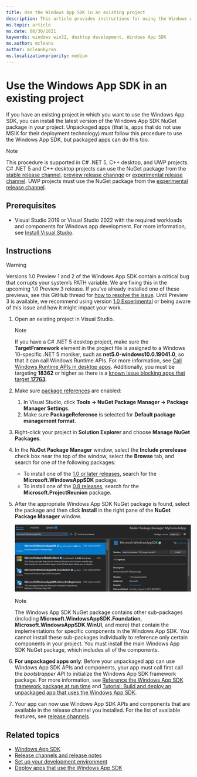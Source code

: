 ```yaml
---
title: Use the Windows App SDK in an existing project
description: This article provides instructions for using the Windows App SDK in existing projects.
ms.topic: article
ms.date: 08/30/2021
keywords: windows win32, desktop development, Windows App SDK
ms.author: mcleans
author: mcleanbyron
ms.localizationpriority: medium
---
```


# Use the Windows App SDK in an existing project

If you have an existing project in which you want to use the Windows App SDK, you can install the latest version of the Windows App SDK NuGet package in your project. Unpackaged apps (that is, apps that do not use MSIX for their deployment technology) must follow this procedure to use the Windows App SDK, but packaged apps can do this too.

> [!NOTE]
> This procedure is supported in C# .NET 5, C++ desktop, and UWP projects. C# .NET 5 and C++ desktop projects can use the NuGet package from the [stable release channel](stable-channel.md), [preview release channge](preview-channel.md) or [experimental release channel](experimental-channel.md). UWP projects must use the NuGet package from the [experimental release channel](experimental-channel.md).

## Prerequisites

- Visual Studio 2019 or Visual Studio 2022 with the required workloads and components for Windows app development. For more information, see [Install Visual Studio](set-up-your-development-environment.md#2-install-visual-studio).

## Instructions

> [!WARNING]
> Versions 1.0 Preview 1 and 2 of the Windows App SDK contain a critical bug that corrupts your system’s PATH variable. We are fixing this in the upcoming 1.0 Preview 3 release. If you’ve already installed one of these previews, see this GitHub thread for [how to resolve the issue](https://github.com/microsoft/WindowsAppSDK/issues/1599). Until Preview 3 is available, we recommend using version [1.0 Experimental](set-up-your-development-environment.md?tabs=experimental#4-install-the-windows-app-sdk-extension-for-visual-studio) or being aware of this issue and how it might impact your work. 

1. Open an existing project in Visual Studio.

    > [!NOTE]
    > If you have a C# .NET 5 desktop project, make sure the **TargetFramework** element in the project file is assigned to a Windows 10-specific .NET 5 moniker, such as **net5.0-windows10.0.19041.0**, so that it can call Windows Runtime APIs. For more information, see [Call Windows Runtime APIs in desktop apps](../../apps/desktop/modernize/desktop-to-uwp-enhance.md#net-5-and-later-use-the-target-framework-moniker-option). Additionally, you must be targeting **18362** or higher as there is a [known issue blocking apps that target **17763**](https://github.com/microsoft/WindowsAppSDK/issues/921).

2. Make sure [package references](/nuget/consume-packages/package-references-in-project-files) are enabled:

    1. In Visual Studio, click **Tools -> NuGet Package Manager -> Package Manager Settings**.
    2. Make sure **PackageReference** is selected for **Default package management format**.

3. Right-click your project in **Solution Explorer** and choose **Manage NuGet Packages**.

4. In the **NuGet Package Manager** window, select the **Include prerelease** check box near the top of the window, select the **Browse** tab, and search for one of the following packages:

    - To install one of the [1.0 or later releases](downloads.md), search for the **Microsoft.WindowsAppSDK** package.
    - To install one of the [0.8 releases](downloads.md), search for the **Microsoft.ProjectReunion** package.

5. After the appropriate Windows App SDK NuGet package is found, select the package and then click **Install** in the right pane of the **NuGet Package Manager** window.

    ![Screenshot of the Windows App SDK NuGet package being installed](images/reunion-nuget-install.png)

    > [!NOTE]
    > The Windows App SDK NuGet package contains other sub-packages (including **Microsoft.WindowsAppSDK.Foundation**, **Microsoft.WindowsAppSDK.WinUI**, and more) that contain the implementations for specific components in the Windows App SDK. You cannot install these sub-packages individually to reference only certain components in your project. You must install the main Windows App SDK NuGet package, which includes all of the components.

6. **For unpackaged apps only**: Before your unpackaged app can use Windows App SDK APIs and components, your app must call first call the *bootstrapper API* to initialize the Windows App SDK framework package. For more information, see [Reference the Windows App SDK framework package at run time](reference-framework-package-run-time.md) and [Tutorial: Build and deploy an unpackaged app that uses the Windows App SDK](tutorial-unpackaged-deployment.md).

7. Your app can now use Windows App SDK APIs and components that are available in the release channel you installed. For the list of available features, see [release channels](release-channels.md).

## Related topics

- [Windows App SDK](index.md)
- [Release channels and release notes](release-channels.md)
- [Set up your development environment](set-up-your-development-environment.md)
- [Deploy apps that use the Windows App SDK](../package-and-deploy/index.md#apps-that-use-the-windows-app-sdk)
